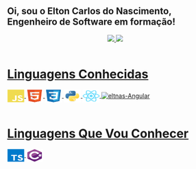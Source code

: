 

## Oi, sou o Elton Carlos do Nascimento, Engenheiro de Software em formação!
<div align="center">
  <a href="https://github.com/eltnas">
  <img height="180em" src="https://github-readme-stats.vercel.app/api?username=eltnas&show_icons=true&theme=dracula&include_all_commits=true&count_private=true"/>
  <img height="180em" src="https://github-readme-stats.vercel.app/api/top-langs/?username=eltnas&layout=compact&langs_count=7&theme=dracula"/>
</div>
<div style="display: inline_block"><br>
  <h1>Linguagens Conhecidas</h1>
  <img align="center" alt="eltnas-Js" height="30" width="40" src="https://raw.githubusercontent.com/devicons/devicon/master/icons/javascript/javascript-plain.svg">
  <img align="center" alt="eltnas-HTML" height="30" width="40" src="https://raw.githubusercontent.com/devicons/devicon/master/icons/html5/html5-original.svg">
  <img align="center" alt="eltnas-CSS" height="30" width="40" src="https://raw.githubusercontent.com/devicons/devicon/master/icons/css3/css3-original.svg">
  <img align="center" alt="eltnas-Python" height="30" width="40" src="https://raw.githubusercontent.com/devicons/devicon/master/icons/python/python-original.svg">
  <img align="center" alt="eltnas-React" height="30" width="40" src="https://raw.githubusercontent.com/devicons/devicon/master/icons/react/react-original.svg">
  <img align="center" alt="eltnas-Angular" height="30" width="40" src="https://raw.githubusercontent.com/devicons/devicon/master/icons/react/angular-original.svg">
  </div>
  
<div style="display: inline_block"><br>
  <h1>Linguagens Que Vou Conhecer</h1>
  
  <img align="center" alt="eltnas-Ts" height="30" width="40" src="https://raw.githubusercontent.com/devicons/devicon/master/icons/typescript/typescript-plain.svg">
  
  
  <img align="center" alt="eltnas-Csharp" height="30" width="40" src="https://raw.githubusercontent.com/devicons/devicon/master/icons/csharp/csharp-original.svg">  
</div>
  
  
  ##
